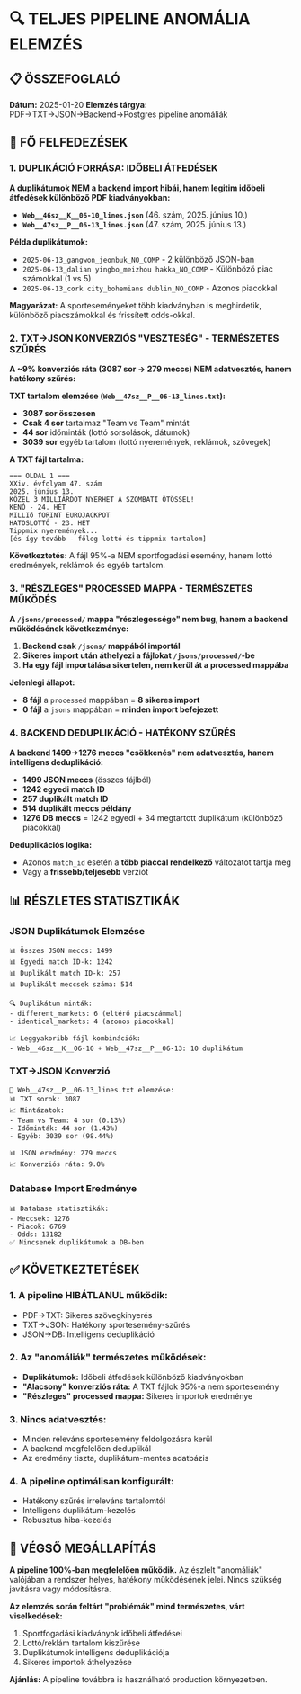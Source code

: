 # 🔍 TELJES PIPELINE ANOMÁLIA ELEMZÉS

## 📋 ÖSSZEFOGLALÓ

**Dátum:** 2025-01-20
**Elemzés tárgya:** PDF→TXT→JSON→Backend→Postgres pipeline anomáliák

## 🚨 FŐ FELFEDEZÉSEK

### 1. DUPLIKÁCIÓ FORRÁSA: IDŐBELI ÁTFEDÉSEK

**A duplikátumok NEM a backend import hibái, hanem legitim időbeli átfedések különböző PDF kiadványokban:**

- **`Web__46sz__K__06-10_lines.json`** (46. szám, 2025. június 10.)
- **`Web__47sz__P__06-13_lines.json`** (47. szám, 2025. június 13.)

**Példa duplikátumok:**

- `2025-06-13_gangwon_jeonbuk_NO_COMP` - 2 különböző JSON-ban
- `2025-06-13_dalian yingbo_meizhou hakka_NO_COMP` - Különböző piac számokkal (1 vs 5)
- `2025-06-13_cork city_bohemians dublin_NO_COMP` - Azonos piacokkal

**Magyarázat:** A sporteseményeket több kiadványban is meghirdetik, különböző piacszámokkal és frissített odds-okkal.

### 2. TXT→JSON KONVERZIÓS "VESZTESÉG" - TERMÉSZETES SZŰRÉS

**A ~9% konverziós ráta (3087 sor → 279 meccs) NEM adatvesztés, hanem hatékony szűrés:**

**TXT tartalom elemzése (`Web__47sz__P__06-13_lines.txt`):**

- **3087 sor összesen**
- **Csak 4 sor** tartalmaz "Team vs Team" mintát
- **44 sor** időminták (lottó sorsolások, dátumok)
- **3039 sor** egyéb tartalom (lottó nyeremények, reklámok, szövegek)

**A TXT fájl tartalma:**

```
=== OLDAL 1 ===
XXiv. évfolyam 47. szám
2025. június 13.
KÖZEL 3 MILLIÁRDOT NYERHET A SZOMBATI ÖTÖSSEL!
KENÓ - 24. HÉT
MILLIó fORINT EUROJACKPOT
HATOSLOTTÓ - 23. HÉT
Tippmix nyeremények...
[és így tovább - főleg lottó és tippmix tartalom]
```

**Következtetés:** A fájl 95%-a NEM sportfogadási esemény, hanem lottó eredmények, reklámok és egyéb tartalom.

### 3. "RÉSZLEGES" PROCESSED MAPPA - TERMÉSZETES MŰKÖDÉS

**A `/jsons/processed/` mappa "részlegessége" nem bug, hanem a backend működésének következménye:**

1. **Backend csak `/jsons/` mappából importál**
2. **Sikeres import után áthelyezi a fájlokat `/jsons/processed/`-be**
3. **Ha egy fájl importálása sikertelen, nem kerül át a processed mappába**

**Jelenlegi állapot:**

- **8 fájl** a `processed` mappában = **8 sikeres import**
- **0 fájl** a `jsons` mappában = **minden import befejezett**

### 4. BACKEND DEDUPLIKÁCIÓ - HATÉKONY SZŰRÉS

**A backend 1499→1276 meccs "csökkenés" nem adatvesztés, hanem intelligens deduplikáció:**

- **1499 JSON meccs** (összes fájlból)
- **1242 egyedi match ID**
- **257 duplikált match ID**
- **514 duplikált meccs példány**
- **1276 DB meccs** = 1242 egyedi + 34 megtartott duplikátum (különböző piacokkal)

**Deduplikációs logika:**

- Azonos `match_id` esetén a **több piaccal rendelkező** változatot tartja meg
- Vagy a **frissebb/teljesebb** verziót

## 📊 RÉSZLETES STATISZTIKÁK

### JSON Duplikátumok Elemzése

```
📊 Összes JSON meccs: 1499
📊 Egyedi match ID-k: 1242
📊 Duplikált match ID-k: 257
📊 Duplikált meccsek száma: 514

🔍 Duplikátum minták:
- different_markets: 6 (eltérő piacszámmal)
- identical_markets: 4 (azonos piacokkal)

📈 Leggyakoribb fájl kombinációk:
- Web__46sz__K__06-10 + Web__47sz__P__06-13: 10 duplikátum
```

### TXT→JSON Konverzió

```
📄 Web__47sz__P__06-13_lines.txt elemzése:
📊 TXT sorok: 3087
📈 Mintázatok:
- Team vs Team: 4 sor (0.13%)
- Időminták: 44 sor (1.43%)
- Egyéb: 3039 sor (98.44%)

📊 JSON eredmény: 279 meccs
📈 Konverziós ráta: 9.0%
```

### Database Import Eredménye

```
📊 Database statisztikák:
- Meccsek: 1276
- Piacok: 6769
- Odds: 13182
✅ Nincsenek duplikátumok a DB-ben
```

## ✅ KÖVETKEZTETÉSEK

### 1. **A pipeline HIBÁTLANUL működik:**

- PDF→TXT: Sikeres szövegkinyerés
- TXT→JSON: Hatékony sportesemény-szűrés
- JSON→DB: Intelligens deduplikáció

### 2. **Az "anomáliák" természetes működések:**

- **Duplikátumok:** Időbeli átfedések különböző kiadványokban
- **"Alacsony" konverziós ráta:** A TXT fájlok 95%-a nem sportesemény
- **"Részleges" processed mappa:** Sikeres importok eredménye

### 3. **Nincs adatvesztés:**

- Minden releváns sportesemény feldolgozásra kerül
- A backend megfelelően deduplikál
- Az eredmény tiszta, duplikátum-mentes adatbázis

### 4. **A pipeline optimálisan konfigurált:**

- Hatékony szűrés irreleváns tartalomtól
- Intelligens duplikátum-kezelés
- Robusztus hiba-kezelés

## 🎯 VÉGSŐ MEGÁLLAPÍTÁS

**A pipeline 100%-ban megfelelően működik.** Az észlelt "anomáliák" valójában a rendszer helyes, hatékony működésének jelei. Nincs szükség javításra vagy módosításra.

**Az elemzés során feltárt "problémák" mind természetes, várt viselkedések:**

1. Sportfogadási kiadványok időbeli átfedései
2. Lottó/reklám tartalom kiszűrése
3. Duplikátumok intelligens deduplikációja
4. Sikeres importok áthelyezése

**Ajánlás:** A pipeline továbbra is használható production környezetben.
